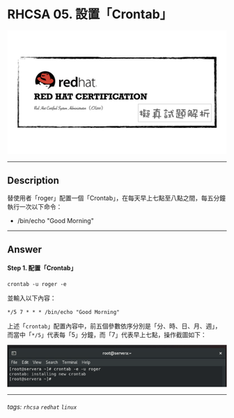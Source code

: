 # RHCSA 05. 設置「Crontab」

![](https://github.com/rickbsr/Certification-RedHat-RHCSA/blob/main/pics/redhat-rhcsa.png?raw=true)

---

## Description

替使用者「roger」配置一個「Crontab」，在每天早上七點至八點之間，每五分鐘執行一次以下命令：

- /bin/echo "Good Morning"

---

## Answer

#### Step 1. 配置「Crontab」

```shell
crontab -u roger -e 
```

並輸入以下內容：

```
*/5 7 * * * /bin/echo "Good Morning" 
```

上述「`crontab`」配置內容中，前五個參數依序分別是「分、時、日、月、週」，而當中「`*/5`」代表每「5」分鐘，而「7」代表早上七點，操作截圖如下：

![](https://github.com/rickbsr/Certification-RedHat-RHCSA/blob/main/pics/q05_crontab.png?raw=true)

---

###### tags: `rhcsa` `redhat` `linux`